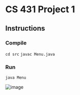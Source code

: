 # CS 431 Project 1

## Instructions
### Compile
`cd src`
`javac Menu.java`
### Run
`java Menu`

![image](https://user-images.githubusercontent.com/1683528/36087140-94faca36-0f85-11e8-8c7c-b4cbc7bec4b6.png)

